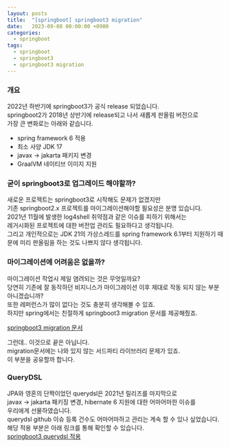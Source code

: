 ```yaml
---
layout: posts 
title:  "[springboot] springboot3 migration"
date:   2023-09-08 00:00:00 +0900 
categories: 
  - springboot
tags:
  - springboot
  - springboot3
  - springboot3 migration
---
```

### 개요
2022년 하반기에 springboot3가 공식 release 되었습니다.  
springboot2가 2018년 상반기에 release되고 나서 새롭게 판올림 버전으로  
가장 큰 변화로는 아래와 같습니다.  
* spring framework 6 적용
* 최소 사양 JDK 17
* javax -> jakarta 패키지 변경
* GraalVM 네이티브 이미지 지원

### 굳이 springboot3로 업그레이드 해야할까?
새로운 프로젝트는 springboot3로 시작해도 문제가 없겠지만  
기존 springboot2.x 프로젝트를 마이그레이션해야할 필요성은 분명 있습니다.  
2021년 11월에 발생한 log4shell 취약점과 같은 이슈를 피하기 위해서는  
레거시화된 프로젝트에 대한 버전업 관리도 필요하다고 생각됩니다.  
그리고 개인적으로는 JDK 21의 가상스레드를 spring framework 6.1부터 지원하기 때문에 미리 판올림을 하는 것도 나쁘지 않다 생각됩니다.

### 마이그레이션에 어려움은 없을까?
마이그레이션 작업시 제일 염려되는 것은 무엇일까요?  
당연히 기존에 잘 동작하던 비지니스가 마이그레이션 이후 제대로 작동 되지 않는 부분 아니겠습니까?  
또한 레퍼런스가 많이 없다는 것도 충분히 생각해볼 수 있죠.  
하지만 spring에서는 친절하게 springboot3 migration 문서를 제공해줬죠.

[springboot3 migration 문서](https://github.com/spring-projects/spring-boot/wiki/Spring-Boot-3.0-Migration-Guide)

그런데.. 이것으로 끝은 아닙니다.  
migration문서에는 나와 있지 않는 서드파티 라이브러리 문제가 있죠.  
이 부분을 공유할까 합니다.

### QueryDSL
JPA와 영혼의 단짝이었던 querydsl은 2021년 릴리즈를 마지막으로  
javax -> jakarta 패키징 변경, hibernate 6 지원에 대한 어마어마한 이슈를  
우리에게 선물하였습니다.  
querydsl github 이슈 등록 건수도 어마어마하고 관리는 계속 할 수 있나 싶었습니다.  
해당 적용 부분은 아래 링크를 통해 확인할 수 있습니다.  
[springboot3 querydsl 적용](https://youdozi.github.io/springboot/springboot3-querydsl/)